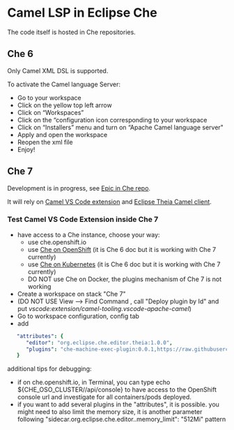 # Camel LSP in Eclipse Che

The code itself is hosted in Che repositories.

## Che 6

Only Camel XML DSL is supported.

To activate the Camel language Server:

- Go to your workspace
- Click on the yellow top left arrow
- Click on “Workspaces”
- Click on the “configuration icon corresponding to your workspace
- Click on “Installers” menu and turn on “Apache Camel language server"
- Apply and open the workspace
- Reopen the xml file
- Enjoy!

## Che 7

Development is in progress, see [Epic in Che repo](https://github.com/eclipse/che/issues/12584).

It will rely on [Camel VS Code extension](https://marketplace.visualstudio.com/itemdetails?itemName=camel-tooling.vscode-apache-camel) and [Eclipse Theia Camel client](https://github.com/camel-tooling/camel-lsp-client-theia).

### Test Camel VS Code Extension inside Che 7

- have access to a Che instance, choose your way:
  - use che.openshift.io
  - use [Che on OpenShift](https://www.eclipse.org/che/docs/che-6/openshift-single-user.html) (it is Che 6 doc but it is working with Che 7 currently)
  - use [Che on Kubernetes](https://www.eclipse.org/che/docs/che-6/kubernetes-single-user.html) (it is Che 6 doc but it is working with Che 7 currently)
  - DO NOT use Che on Docker, the plugins mechanism of Che 7 is not working
- Create a workspace on stack "Che 7"
- (DO NOT USE View --> Find Command , call "Deploy plugin by Id" and put _vscode:extension/camel-tooling.vscode-apache-camel_)
- Go to workspace configuration, config tab
- add

 ```yaml
    "attributes": {
       "editor": "org.eclipse.che.editor.theia:1.0.0",
       "plugins": "che-machine-exec-plugin:0.0.1,https://raw.githubusercontent.com/apupier/che-plugin-registry/109-AddApacheCamelVSCodeExtension/plugins/camel-tooling.vscode-apache-camel:0.0.14"
    }
 ```
 
 additional tips for debugging:
 
 - if on che.openshift.io, in Terminal, you can type echo ${CHE_OSO_CLUSTER//api/console} to have access to the OpenShift console url and investigate for all containers/pods deployed.
 - if you want to add several plugins in the "attributes", it is possible. you might need to also limit the memory size, it is another parameter following "sidecar.org.eclipse.che.editor.<pluginId>.memory_limit": "512Mi" pattern
